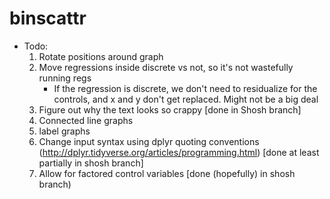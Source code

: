 # binscattr

* Todo:
  1) Rotate positions around graph
  2) Move regressions inside discrete vs not, so it's not wastefully running regs
	  * If the regression is discrete, we don't need to residualize for the controls, and x and y don't get replaced. Might not be a big deal
  3) Figure out why the text looks so crappy [done in Shosh branch]
  4) Connected line graphs
  5) label graphs
  6) Change input syntax using dplyr quoting conventions (http://dplyr.tidyverse.org/articles/programming.html) [done at least partially in shosh branch]
  7) Allow for factored control variables [done (hopefully) in shosh branch)
